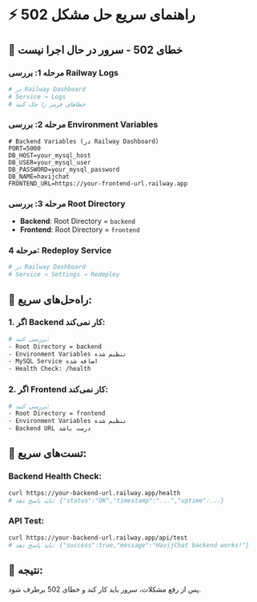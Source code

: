 # ⚡ راهنمای سریع حل مشکل 502

## 🚨 **خطای 502 - سرور در حال اجرا نیست**

### **مرحله 1: بررسی Railway Logs**
```bash
# در Railway Dashboard
# Service → Logs
# خطاهای قرمز را چک کنید
```

### **مرحله 2: بررسی Environment Variables**
```env
# Backend Variables (در Railway Dashboard)
PORT=5000
DB_HOST=your_mysql_host
DB_USER=your_mysql_user
DB_PASSWORD=your_mysql_password
DB_NAME=havijchat
FRONTEND_URL=https://your-frontend-url.railway.app
```

### **مرحله 3: بررسی Root Directory**
- **Backend**: Root Directory = `backend`
- **Frontend**: Root Directory = `frontend`

### **مرحله 4: Redeploy Service**
```bash
# در Railway Dashboard
# Service → Settings → Redeploy
```

## 🔧 **راه‌حل‌های سریع:**

### **1. اگر Backend کار نمی‌کند:**
```bash
# بررسی کنید:
- Root Directory = backend
- Environment Variables تنظیم شده
- MySQL Service اضافه شده
- Health Check: /health
```

### **2. اگر Frontend کار نمی‌کند:**
```bash
# بررسی کنید:
- Root Directory = frontend
- Environment Variables تنظیم شده
- Backend URL درست باشد
```

## 🧪 **تست‌های سریع:**

### **Backend Health Check:**
```bash
curl https://your-backend-url.railway.app/health
# باید پاسخ دهد: {"status":"OK","timestamp":"...","uptime":...}
```

### **API Test:**
```bash
curl https://your-backend-url.railway.app/api/test
# باید پاسخ دهد: {"success":true,"message":"HavijChat backend works!"}
```

## 🎯 **نتیجه:**
پس از رفع مشکلات، سرور باید کار کند و خطای 502 برطرف شود.
